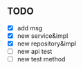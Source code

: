 ## TODO
-[x] add msg
-[x] new service&impl
-[x] new repository&impl
-[ ] new api test
-[ ] new test method